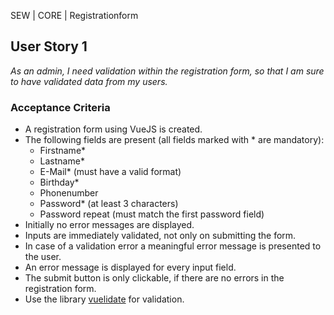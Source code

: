 SEW | CORE | Registrationform

## User Story 1
*As an admin, I need validation within the registration form, so that I am sure to have validated data from my users.*

### Acceptance Criteria
- A registration form using VueJS is created.
- The following fields are present (all fields marked with * are mandatory):
  - Firstname*
  - Lastname*
  - E-Mail* (must have a valid format)
  - Birthday*
  - Phonenumber
  - Password* (at least 3 characters)
  - Password repeat (must match the first password field)  
- Initially no error messages are displayed.
- Inputs are immediately validated, not only on submitting the form.
- In case of a validation error a meaningful error message is presented to the user.
- An error message is displayed for every input field.
- The submit button is only clickable, if there are no errors in the registration form.
- Use the library [vuelidate](https://vuelidate.js.org/) for validation.
